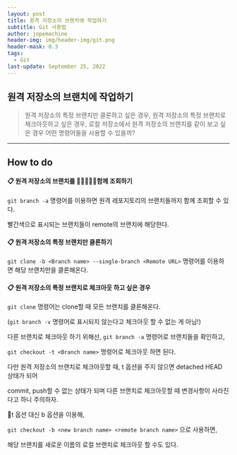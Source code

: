 ```yaml
---
layout: post
title: 원격 저장소의 브랜치에 작업하기
subtitle: Git 사용법
author: jopemachine
header-img: img/header-img/git.png
header-mask: 0.3
tags:
  - Git
last-update: September 25, 2022
---
```


## 원격 저장소의 브랜치에 작업하기

<blockquote>
원격 저장소의 특정 브랜치만 클론하고 싶은 경우, 원격 저장소의 특정 브랜치로 체크아웃하고 싶은 경우,
로컬 저장소에서 원격 저장소의 브랜치를 같이 보고 싶은 경우 어떤 명령어들을 사용할 수 있을까?
</blockquote>

<hr>

## How to do

#### 📋 원격 저장소의 브랜치를 함께 조회하기

`git branch -a` 명령어를 이용하면 원격 레포지토리의 브랜치들까지 함께 조회할 수 있다.

빨간색으로 표시되는 브랜치들이 remote의 브랜치에 해당한다.

#### 📋 원격 저장소의 특정 브랜치만 클론하기

`git clone -b <Branch name> --single-branch <Remote URL>` 명령어를 이용하면 해당 브랜치만을 클론해온다.

#### 📋 원격 저장소의 특정 브랜치로 체크아웃 하고 싶은 경우

`git clone` 명령어는 clone할 때 모든 브랜치를 클론해온다.

(`git branch -v` 명령어로 표시되지 않는다고 체크아웃 할 수 없는 게 아님!)

다른 브랜치로 체크아웃 하기 위해선, `git branch -a` 명령어로 브랜치들을 확인하고,

`git checkout -t <Branch name>` 명령어로 체크아웃 하면 된다.

다만 원격 저장소의 브랜치로 체크아웃할 때, t 옵션을 주지 않으면 detached HEAD 상태가 되어

commit, push할 수 없는 상태가 되며 다른 브랜치로 체크아웃할 때 변경사항이 사라진다고 하니 주의하자.

t 옵션 대신 b 옵션을 이용해,

`git checkout -b <new branch name> <remote branch name>` 으로 사용하면,

해당 브랜치를 새로운 이름의 로컬 브랜치로 체크아웃 할 수도 있다.

